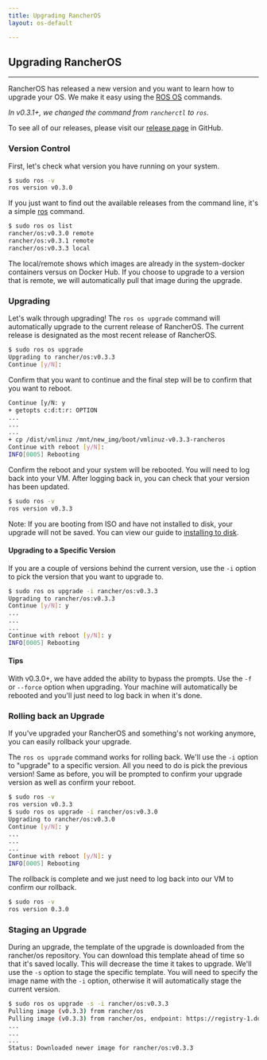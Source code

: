 ```yaml
---
title: Upgrading RancherOS
layout: os-default

---
```


## Upgrading RancherOS
---
RancherOS has released a new version and you want to learn how to upgrade your OS. We make it easy using the [ROS OS]({{site.baseurl}}/os/rancheros-tools/ros/os) commands.

_In v0.3.1+, we changed the command from `rancherctl` to `ros`._

To see all of our releases, please visit our [release page](https://github.com/rancher/os/releases) in GitHub.

### Version Control

First, let's check what version you have running on your system.

```bash
$ sudo ros -v
ros version v0.3.0
```

If you just want to find out the available releases from the command line, it's a simple [ros]({{site.baseurl}}/os/rancheros-tools/ros/) command.

```bash
$ sudo ros os list
rancher/os:v0.3.0 remote
rancher/os:v0.3.1 remote
rancher/os:v0.3.3 local
```

The local/remote shows which images are already in the system-docker containers versus on Docker Hub. If you choose to upgrade to a version that is remote, we will automatically pull that image during the upgrade.

### Upgrading 

Let's walk through upgrading! The `ros os upgrade` command will automatically upgrade to the current release of RancherOS. The current release is designated as the most recent release of RancherOS. 

```bash
$ sudo ros os upgrade
Upgrading to rancher/os:v0.3.3
Continue [y/N]: 
```

Confirm that you want to continue and the final step will be to confirm that you want to reboot.

```bash
Continue [y/N: y
+ getopts c:d:t:r: OPTION
...
...
...
+ cp /dist/vmlinuz /mnt/new_img/boot/vmlinuz-v0.3.3-rancheros
Continue with reboot [y/N]: 
INFO[0005] Rebooting 
```

Confirm the reboot and your system will be rebooted. You will need to log back into your VM. After logging back in, you can check that your version has been updated.

```bash
$ sudo ros -v
ros version v0.3.3
```

Note: If you are booting from ISO and have not installed to disk, your upgrade will not be saved. You can view our guide to [installing to disk]({{site.baseurl}}/os/running-rancheros/server/install-to-disk/). 

#### Upgrading to a Specific Version

If you are a couple of versions behind the current version, use the `-i` option to pick the version that you want to upgrade to. 

```bash
$ sudo ros os upgrade -i rancher/os:v0.3.3
Upgrading to rancher/os:v0.3.3
Continue [y/N]: y
...
...
...
Continue with reboot [y/N]: y
INFO[0005] Rebooting 
```

#### Tips

With v0.3.0+, we have added the ability to bypass the prompts. Use the `-f` or `--force` option when upgrading. Your machine will automatically be rebooted and you'll just need to log back in when it's done.


### Rolling back an Upgrade

If you've upgraded your RancherOS and something's not working anymore, you can easily rollback your upgrade.

The `ros os upgrade` command works for rolling back. We'll use the `-i` option to "upgrade" to a specific version. All you need to do is pick the previous version! Same as before, you will be prompted to confirm your upgrade version as well as confirm your reboot. 

```bash
$ sudo ros -v
ros version v0.3.3
$ sudo ros os upgrade -i rancher/os:v0.3.0
Upgrading to rancher/os:v0.3.0
Continue [y/N]: y
...
...
...
Continue with reboot [y/N]: y
INFO[0005] Rebooting 
```
The rollback is complete and we just need to log back into our VM to confirm our rollback.

```bash
$ sudo ros -v
ros version 0.3.0
```

### Staging an Upgrade

During an upgrade, the template of the upgrade is downloaded from the rancher/os repository. You can download this template ahead of time so that it's saved locally. This will decrease the time it takes to upgrade. We'll use the `-s` option to stage the specific template. You will need to specify the image name with the `-i` option, otherwise it will automatically stage the current version. 

```bash
$ sudo ros os upgrade -s -i rancher/os:v0.3.3
Pulling image (v0.3.3) from rancher/os
Pulling image (v0.3.3) from rancher/os, endpoint: https://registry-1.docker.io/v1/
...
...
...
Status: Downloaded newer image for rancher/os:v0.3.3
```







